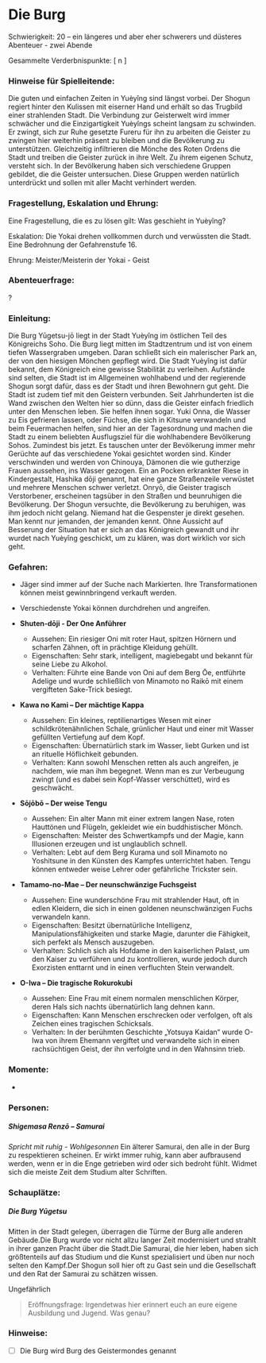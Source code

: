 # Die Burg

Schwierigkeit: 20 – ein längeres und aber eher schwerers und düsteres Abenteuer - zwei Abende  

Gesammelte Verderbnispunkte: [  n  ]

### Hinweise für Spielleitende:

Die guten und einfachen Zeiten in Yuèyǐng sind längst vorbei. Der Shogun regiert hinter den Kulissen mit eiserner Hand und erhält so das Trugbild einer strahlenden Stadt. Die Verbindung zur Geisterwelt wird immer schwächer und die Einzigartigkeit Yuèyǐngs scheint langsam zu schwinden. Er zwingt, sich zur Ruhe gesetzte Fureru für ihn zu arbeiten die Geister zu zwingen hier weiterhin präsent zu bleiben und die Bevölkerung zu unterstützen. Gleichzeitig infiltrieren die Mönche des Roten Ordens die Stadt und treiben die Geister zurück in ihre Welt. Zu ihrem eigenen Schutz, versteht sich. In der Bevölkerung haben sich verschiedene Gruppen gebildet, die die Geister untersuchen. Diese Gruppen werden natürlich unterdrückt und sollen mit aller Macht verhindert werden.

### Fragestellung, Eskalation und Ehrung:

Eine Fragestellung, die es zu lösen gilt: Was geschieht in Yuèyǐng? 

Eskalation: Die Yokai drehen vollkommen durch und verwüssten die Stadt. Eine Bedrohnung der Gefahrenstufe 16.

Ehrung: Meister/Meisterin der Yokai - Geist

### Abenteuerfrage:

?

### Einleitung:

Die Burg Yūgetsu-jō liegt in der Stadt Yuèyǐng im östlichen Teil des Königreichs Soho. Die Burg liegt mitten im Stadtzentrum und ist von einem tiefen Wassergraben umgeben. Daran schließt sich ein malerischer Park an, der von den hiesigen Mönchen gepflegt wird. Die Stadt Yuèyǐng ist dafür bekannt, dem Königreich eine gewisse Stabilität zu verleihen. Aufstände sind selten, die Stadt ist im Allgemeinen wohlhabend und der regierende Shogun sorgt dafür, dass es der Stadt und ihren Bewohnern gut geht. Die Stadt ist zudem tief mit den Geistern verbunden. Seit Jahrhunderten ist die Wand zwischen den Welten hier so dünn, dass die Geister einfach friedlich unter den Menschen leben. Sie helfen ihnen sogar. Yuki Onna, die Wasser zu Eis gefrieren lassen, oder Füchse, die sich in Kitsune verwandeln und beim Feuermachen helfen, sind hier an der Tagesordnung und machen die Stadt zu einem beliebten Ausflugsziel für die wohlhabendere Bevölkerung Sohos. Zumindest bis jetzt. Es tauschen unter der Bevölkerung immer mehr Gerüchte auf das verschiedene Yokai gesichtet worden sind. Kinder verschwinden und werden von Chinouya, Dämonen die wie gutherzige Frauen aussehen, ins Wasser gezogen. Ein an Pocken erkrankter Riese in Kindergestalt, Hashika dōji genannt, hat eine ganze Straßenzeile verwüstet und mehrere Menschen schwer verletzt. Onryō, die Geister tragisch Verstorbener, erscheinen tagsüber in den Straßen und beunruhigen die Bevölkerung. Der Shogun versuchte, die Bevölkerung zu beruhigen, was ihm jedoch nicht gelang. Niemand hat die Gespenster je direkt gesehen. Man kennt nur jemanden, der jemanden kennt. Ohne Aussicht auf Besserung der Situation hat er sich an das Königreich gewandt und ihr wurdet nach Yuèyǐng geschickt, um zu klären, was dort wirklich vor sich geht.

### Gefahren:

-	Jäger sind immer auf der Suche nach Markierten. Ihre Transformationen können meist gewinnbringend verkauft werden.  
-	Verschiedenste Yokai können durchdrehen und angreifen.
  -	**Shuten-dōji - Der One Anführer**
    -	Aussehen: Ein riesiger Oni mit roter Haut, spitzen Hörnern und scharfen Zähnen, oft in prächtige Kleidung gehüllt.
    -	Eigenschaften: Sehr stark, intelligent, magiebegabt und bekannt für seine Liebe zu Alkohol.
    -	Verhalten: Führte eine Bande von Oni auf dem Berg Ōe, entführte Adelige und wurde schließlich von Minamoto no Raikō mit einem vergifteten Sake-Trick besiegt.

  -	**Kawa no Kami – Der mächtige Kappa**
    -	Aussehen: Ein kleines, reptilienartiges Wesen mit einer schildkrötenähnlichen Schale, grünlicher Haut und einer mit Wasser gefüllten Vertiefung auf dem Kopf.
    -	Eigenschaften: Übernatürlich stark im Wasser, liebt Gurken und ist an rituelle Höflichkeit gebunden.
    -	Verhalten: Kann sowohl Menschen retten als auch angreifen, je nachdem, wie man ihm begegnet. Wenn man es zur Verbeugung zwingt (und es dabei sein Kopf-Wasser verschüttet), wird es geschwächt.

  -	**Sōjōbō – Der weise Tengu**
    -	Aussehen: Ein alter Mann mit einer extrem langen Nase, roten Hauttönen und Flügeln, gekleidet wie ein buddhistischer Mönch.
    -	Eigenschaften: Meister des Schwertkampfs und der Magie, kann Illusionen erzeugen und ist unglaublich schnell.
    -	Verhalten: Lebt auf dem Berg Kurama und soll Minamoto no Yoshitsune in den Künsten des Kampfes unterrichtet haben. Tengu können entweder weise Lehrer oder gefährliche Trickster sein.

  -	**Tamamo-no-Mae – Der neunschwänzige Fuchsgeist**
    -	Aussehen: Eine wunderschöne Frau mit strahlender Haut, oft in edlen Kleidern, die sich in einen goldenen neunschwänzigen Fuchs verwandeln kann.
    -	Eigenschaften: Besitzt übernatürliche Intelligenz, Manipulationsfähigkeiten und starke Magie, darunter die Fähigkeit, sich perfekt als Mensch auszugeben.
    -	Verhalten: Schlich sich als Hofdame in den kaiserlichen Palast, um den Kaiser zu verführen und zu kontrollieren, wurde jedoch durch Exorzisten enttarnt und in einen verfluchten Stein verwandelt.

  -	**O-Iwa – Die tragische Rokurokubi**
    -	Aussehen: Eine Frau mit einem normalen menschlichen Körper, deren Hals sich nachts übernatürlich lang dehnen kann.
    -	Eigenschaften: Kann Menschen erschrecken oder verfolgen, oft als Zeichen eines tragischen Schicksals.
    -	Verhalten: In der berühmten Geschichte „Yotsuya Kaidan“ wurde O-Iwa von ihrem Ehemann vergiftet und verwandelte sich in einen rachsüchtigen Geist, der ihn verfolgte und in den Wahnsinn trieb.


### Momente:

-	

### Personen:

##### **Shigemasa Renzō** – Samurai

*Spricht mit ruhig - Wohlgesonnen*
Ein älterer Samurai, den alle in der Burg zu respektieren scheinen. Er wirkt immer ruhig, kann aber aufbrausend werden, wenn er in die Enge getrieben wird oder sich bedroht fühlt. Widmet sich die meiste Zeit dem Studium alter Schriften.



### Schauplätze:

##### Die Burg Yūgetsu

Mitten in der Stadt gelegen, überragen die Türme der Burg alle anderen Gebäude.Die Burg wurde vor nicht allzu langer Zeit modernisiert und strahlt in ihrer ganzen Pracht über die Stadt.Die Samurai, die hier leben, haben sich größtenteils auf das Studium und die Kunst spezialisiert und üben nur noch selten den Kampf.Der Shogun soll hier oft zu Gast sein und die Gesellschaft und den Rat der Samurai zu schätzen wissen. 

Ungefährlich

> Eröffnungsfrage: Irgendetwas hier erinnert euch an eure eigene Ausbildung und Jugend. Was genau?





### Hinweise:

-	[ ] Die Burg wird Burg des Geistermondes genannt
